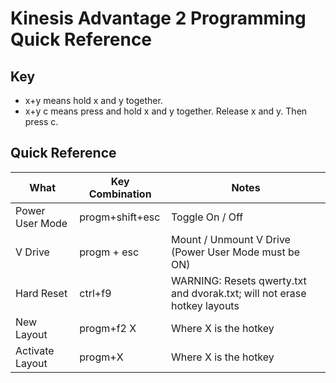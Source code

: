 # Kinesis Advantage 2 Programming Quick Reference

## Key
- x+y means hold x and y together. 
- x+y c means press and hold x and y together. Release x and y. Then press c.

## Quick Reference
| What            | Key Combination  | Notes
| -------------   | -------------    | -------------
| Power User Mode | progm+shift+esc  | Toggle On / Off
| V Drive         | progm + esc      | Mount / Unmount V Drive (Power User Mode must be ON)
| Hard Reset      | ctrl+f9          | WARNING: Resets qwerty.txt and dvorak.txt; will not erase hotkey layouts
| New Layout      | progm+f2 X       | Where X is the hotkey
| Activate Layout | progm+X          | Where X is the hotkey
